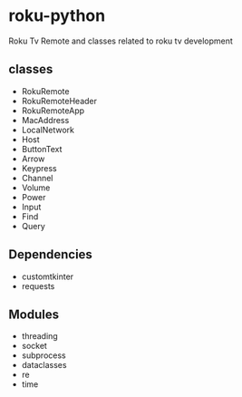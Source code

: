 # roku-python

Roku Tv Remote and classes related to roku tv development


## classes
- RokuRemote
- RokuRemoteHeader
- RokuRemoteApp
- MacAddress
- LocalNetwork
- Host
- ButtonText
- Arrow
- Keypress
- Channel
- Volume
- Power
- Input
- Find
- Query

## Dependencies
- customtkinter
- requests

## Modules
- threading
- socket
- subprocess
- dataclasses
- re
- time
